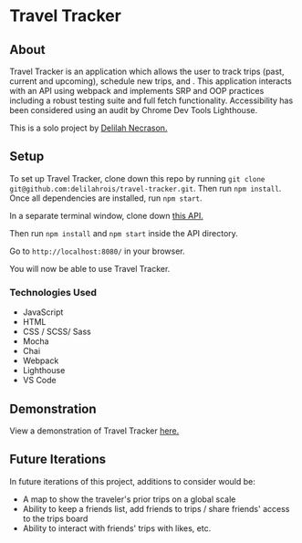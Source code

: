 # Travel Tracker

## About

Travel Tracker is an application which allows the user to track trips (past, current and upcoming), schedule new trips, and . This application interacts with an API using webpack and implements SRP and OOP practices including a robust testing suite and full fetch functionality. Accessibility has been considered using an audit by Chrome Dev Tools Lighthouse. 

This is a solo project by [Delilah Necrason.](https://github.com/delilahrois) 

## Setup

To set up Travel Tracker, clone down this repo by running `git clone git@github.com:delilahrois/travel-tracker.git`. Then run `npm install`. Once all dependencies are installed, run `npm start`. 

In a separate terminal window, clone down [this API.](https://github.com/turingschool-examples/travel-tracker-api)

Then run `npm install` and `npm start` inside the API directory. 

Go to `http://localhost:8080/` in your browser. 

You will now be able to use Travel Tracker. 


### Technologies Used

- JavaScript
- HTML
- CSS / SCSS/ Sass
- Mocha
- Chai
- Webpack
- Lighthouse 
- VS Code


## Demonstration

<!-- !!! INSERT IMAGES OF APPLICATION HERE !!! -->

View a demonstration of Travel Tracker [here.]()


## Future Iterations

In future iterations of this project, additions to consider would be:

- A map to show the traveler's prior trips on a global scale
- Ability to keep a friends list, add friends to trips / share friends' access to the trips board
- Ability to interact with friends' trips with likes, etc.


